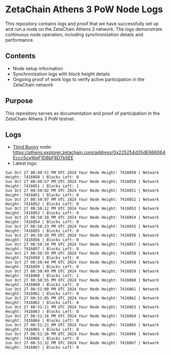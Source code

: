 # ZetaChain Athens 3 PoW Node Logs
This repository contains logs and proof that we have successfully set up and run a node on the ZetaChain Athens 3 network. The logs demonstrate continuous node operation, including synchronization details and performance.

## Contents
- Node setup information
- Synchronization logs with block height details
- Ongoing proof of work logs to verify active participation in the ZetaChain network

## Purpose
This repository serves as documentation and proof of participation in the ZetaChain Athens 3 PoW testnet.

## Logs

- [Third Bunny](https://thirdbunny.xyz/) node: https://athens.explorer.zetachain.com/address/0x225254d35dE666064Eccc5ce16eF1D8bF8D7b5EE
- Latest logs:
```
Sun Oct 27 08:49:51 PM UTC 2024 Your Node Height: 7416050 | Network Height: 7416050 | Blocks Left: 0
Sun Oct 27 08:49:57 PM UTC 2024 Your Node Height: 7416050 | Network Height: 7416051 | Blocks Left: 1
Sun Oct 27 08:50:02 PM UTC 2024 Your Node Height: 7416051 | Network Height: 7416051 | Blocks Left: 0
Sun Oct 27 08:50:07 PM UTC 2024 Your Node Height: 7416052 | Network Height: 7416052 | Blocks Left: 0
Sun Oct 27 08:50:12 PM UTC 2024 Your Node Height: 7416053 | Network Height: 7416053 | Blocks Left: 0
Sun Oct 27 08:50:18 PM UTC 2024 Your Node Height: 7416054 | Network Height: 7416054 | Blocks Left: 0
Sun Oct 27 08:50:23 PM UTC 2024 Your Node Height: 7416055 | Network Height: 7416055 | Blocks Left: 0
Sun Oct 27 08:50:28 PM UTC 2024 Your Node Height: 7416056 | Network Height: 7416056 | Blocks Left: 0
Sun Oct 27 08:50:34 PM UTC 2024 Your Node Height: 7416057 | Network Height: 7416057 | Blocks Left: 0
Sun Oct 27 08:50:39 PM UTC 2024 Your Node Height: 7416058 | Network Height: 7416058 | Blocks Left: 0
Sun Oct 27 08:50:44 PM UTC 2024 Your Node Height: 7416059 | Network Height: 7416059 | Blocks Left: 0
Sun Oct 27 08:50:49 PM UTC 2024 Your Node Height: 7416059 | Network Height: 7416060 | Blocks Left: 1
Sun Oct 27 08:50:55 PM UTC 2024 Your Node Height: 7416060 | Network Height: 7416060 | Blocks Left: 0
Sun Oct 27 08:51:00 PM UTC 2024 Your Node Height: 7416061 | Network Height: 7416061 | Blocks Left: 0
Sun Oct 27 08:51:05 PM UTC 2024 Your Node Height: 7416062 | Network Height: 7416062 | Blocks Left: 0
Sun Oct 27 08:51:11 PM UTC 2024 Your Node Height: 7416063 | Network Height: 7416063 | Blocks Left: 0
Sun Oct 27 08:51:16 PM UTC 2024 Your Node Height: 7416064 | Network Height: 7416064 | Blocks Left: 0
Sun Oct 27 08:51:21 PM UTC 2024 Your Node Height: 7416065 | Network Height: 7416065 | Blocks Left: 0
Sun Oct 27 08:51:26 PM UTC 2024 Your Node Height: 7416066 | Network Height: 7416066 | Blocks Left: 0
Sun Oct 27 08:51:32 PM UTC 2024 Your Node Height: 7416067 | Network Height: 7416067 | Blocks Left: 0
```
